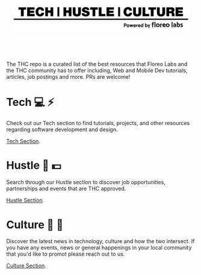 <br/>
<br/>
<br/>
<p align="center">
    <img alt="Tech Hustle Cutlure" src="THC_logo.png" width="480" />
</p><br/>
<br/>
<br/>

The THC repo is a curated list of the best resources that Floreo Labs and the THC community has to offer including, Web and Mobile Dev tutorials, articles, job postings and more. PRs are welcome!

# Tech :computer: :zap:
Check out our Tech section to find tutorials, projects, and other resources regarding software development and design.

[Tech Section](https://github.com/floreo-labs/THC/tree/master/Tech).
<br/>

# Hustle :battery: :dollar:
Search through our Hustle section to discover job opportunities, partnerships and events that are THC approved. <br/>

[Hustle Section](https://github.com/floreo-labs/THC/tree/master/Hustle).
<br/>
# Culture :newspaper: :link:
Discover the latest news in technology, culture and how the two intersect. If you have any events, news or general happenings in your local community that you'd like to promot please reach out to us.

[Culture Section](https://github.com/floreo-labs/THC/tree/master/Culture).